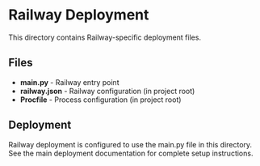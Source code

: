 # Railway Deployment

This directory contains Railway-specific deployment files.

## Files

- **main.py** - Railway entry point
- **railway.json** - Railway configuration (in project root)
- **Procfile** - Process configuration (in project root)

## Deployment

Railway deployment is configured to use the main.py file in this directory.
See the main deployment documentation for complete setup instructions.
